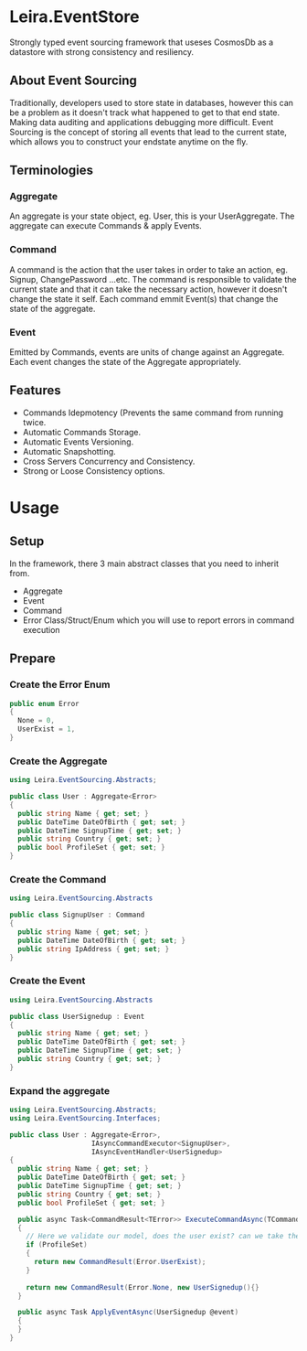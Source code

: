 # Leira.EventStore
Strongly typed event sourcing framework that useses CosmosDb as a datastore with strong consistency and resiliency.

## About Event Sourcing
Traditionally, developers used to store state in databases, however this can be a problem as it doesn't track what happened to get to that end state. Making data auditing and applications debugging more difficult. Event Sourcing is the concept of storing all events that lead to the current state, which allows you to construct your endstate anytime on the fly.

## Terminologies
### Aggregate
An aggregate is your state object, eg. User, this is your UserAggregate. The aggregate can execute Commands & apply Events.

### Command
A command is the action that the user takes in order to take an action, eg. Signup, ChangePassword ...etc. The command is responsible to validate the current state and that it can take the necessary action, however it doesn't change the state it self. Each command emmit Event(s) that change the state of the aggregate.

### Event
Emitted by Commands, events are units of change against an Aggregate. Each event changes the state of the Aggregate appropriately.

## Features
- Commands Idepmotency (Prevents the same command from running twice.
- Automatic Commands Storage.
- Automatic Events Versioning.
- Automatic Snapshotting.
- Cross Servers Concurrency and Consistency.
- Strong or Loose Consistency options.

# Usage
## Setup
In the framework, there 3 main abstract classes that you need to inherit from.
- Aggregate
- Event
- Command
- Error Class/Struct/Enum which you will use to report errors in command execution

## Prepare
### Create the Error Enum
``` c#
public enum Error
{
  None = 0,
  UserExist = 1,
}
```

### Create the Aggregate
``` c#
using Leira.EventSourcing.Abstracts;

public class User : Aggregate<Error>
{
  public string Name { get; set; }
  public DateTime DateOfBirth { get; set; }
  public DateTime SignupTime { get; set; }
  public string Country { get; set; }
  public bool ProfileSet { get; set; }
}
```

### Create the Command
``` c#
using Leira.EventSourcing.Abstracts

public class SignupUser : Command
{
  public string Name { get; set; }
  public DateTime DateOfBirth { get; set; }
  public string IpAddress { get; set; }
}
```

### Create the Event
``` c#
using Leira.EventSourcing.Abstracts

public class UserSignedup : Event
{
  public string Name { get; set; }
  public DateTime DateOfBirth { get; set; }
  public DateTime SignupTime { get; set; }
  public string Country { get; set; }
}
```

### Expand the aggregate
``` c#
using Leira.EventSourcing.Abstracts;
using Leira.EventSourcing.Interfaces;

public class User : Aggregate<Error>, 
                    IAsyncCommandExecutor<SignupUser>,
                    IAsyncEventHandler<UserSignedup>
{
  public string Name { get; set; }
  public DateTime DateOfBirth { get; set; }
  public DateTime SignupTime { get; set; }
  public string Country { get; set; }
  public bool ProfileSet { get; set; }

  public async Task<CommandResult<TError>> ExecuteCommandAsync(TCommand command)
  {
    // Here we validate our model, does the user exist? can we take the required action?
    if (ProfileSet)
    {
      return new CommandResult(Error.UserExist);
    }
    
    return new CommandResult(Error.None, new UserSignedup(){}
  }

  public async Task ApplyEventAsync(UserSignedup @event)
  {
  }
}
```
